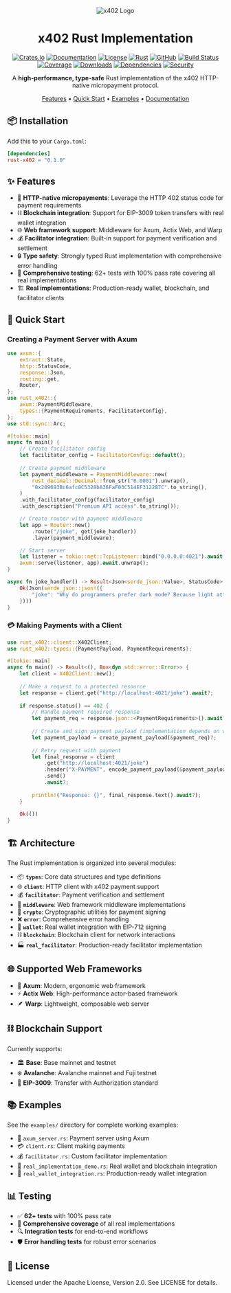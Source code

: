 <div align="center">

![x402 Logo](https://raw.githubusercontent.com/RyanKung/x402_rs/master/logo.png)

# x402 Rust Implementation

[![Crates.io](https://img.shields.io/crates/v/rust-x402)](https://crates.io/crates/rust-x402)
[![Documentation](https://docs.rs/rust-x402/badge.svg)](https://docs.rs/rust-x402)
[![License](https://img.shields.io/badge/license-GPL%20v3-blue.svg)](LICENSE)
[![Rust](https://img.shields.io/badge/rust-1.70%2B-orange.svg)](https://www.rust-lang.org)
[![GitHub](https://img.shields.io/github/stars/RyanKung/x402_rs?style=social)](https://github.com/RyanKung/x402_rs)
[![Build Status](https://img.shields.io/github/actions/workflow/status/RyanKung/x402_rs/ci.yml?branch=main)](https://github.com/RyanKung/x402_rs/actions)
[![Coverage](https://img.shields.io/codecov/c/github/RyanKung/x402_rs)](https://codecov.io/gh/RyanKung/x402_rs)
[![Downloads](https://img.shields.io/crates/d/rust-x402)](https://crates.io/crates/rust-x402)
[![Dependencies](https://img.shields.io/librariesio/release/crates/rust-x402)](https://libraries.io/crate/rust-x402)
[![Security](https://img.shields.io/security-headers?url=https%3A%2F%2Fdocs.rs%2Frust-x402)](https://docs.rs/rust-x402)

A **high-performance, type-safe** Rust implementation of the x402 HTTP-native micropayment protocol.

[Features](#features) • [Quick Start](#quick-start) • [Examples](#examples) • [Documentation](#architecture)

</div>

## 📦 Installation

Add this to your `Cargo.toml`:

```toml
[dependencies]
rust-x402 = "0.1.0"
```

## ✨ Features

- 🚀 **HTTP-native micropayments**: Leverage the HTTP 402 status code for payment requirements
- ⛓️ **Blockchain integration**: Support for EIP-3009 token transfers with real wallet integration
- 🌐 **Web framework support**: Middleware for Axum, Actix Web, and Warp
- 💰 **Facilitator integration**: Built-in support for payment verification and settlement
- 🔒 **Type safety**: Strongly typed Rust implementation with comprehensive error handling
- 🧪 **Comprehensive testing**: 62+ tests with 100% pass rate covering all real implementations
- 🏗️ **Real implementations**: Production-ready wallet, blockchain, and facilitator clients

## 🚀 Quick Start

### Creating a Payment Server with Axum

```rust
use axum::{
    extract::State,
    http::StatusCode,
    response::Json,
    routing::get,
    Router,
};
use rust_x402::{
    axum::PaymentMiddleware,
    types::{PaymentRequirements, FacilitatorConfig},
};
use std::sync::Arc;

#[tokio::main]
async fn main() {
    // Create facilitator config
    let facilitator_config = FacilitatorConfig::default();
    
    // Create payment middleware
    let payment_middleware = PaymentMiddleware::new(
        rust_decimal::Decimal::from_str("0.0001").unwrap(),
        "0x209693Bc6afc0C5328bA36FaF03C514EF312287C".to_string(),
    )
    .with_facilitator_config(facilitator_config)
    .with_description("Premium API access".to_string());

    // Create router with payment middleware
    let app = Router::new()
        .route("/joke", get(joke_handler))
        .layer(payment_middleware);

    // Start server
    let listener = tokio::net::TcpListener::bind("0.0.0.0:4021").await.unwrap();
    axum::serve(listener, app).await.unwrap();
}

async fn joke_handler() -> Result<Json<serde_json::Value>, StatusCode> {
    Ok(Json(serde_json::json!({
        "joke": "Why do programmers prefer dark mode? Because light attracts bugs!"
    })))
}
```

### 💳 Making Payments with a Client

```rust
use rust_x402::client::X402Client;
use rust_x402::types::{PaymentPayload, PaymentRequirements};

#[tokio::main]
async fn main() -> Result<(), Box<dyn std::error::Error>> {
    let client = X402Client::new();
    
    // Make a request to a protected resource
    let response = client.get("http://localhost:4021/joke").await?;
    
    if response.status() == 402 {
        // Handle payment required response
        let payment_req = response.json::<PaymentRequirements>().await?;
        
        // Create and sign payment payload (implementation depends on wallet integration)
        let payment_payload = create_payment_payload(&payment_req)?;
        
        // Retry request with payment
        let final_response = client
            .get("http://localhost:4021/joke")
            .header("X-PAYMENT", encode_payment_payload(&payment_payload)?)
            .send()
            .await?;
            
        println!("Response: {}", final_response.text().await?);
    }
    
    Ok(())
}
```

## 🏗️ Architecture

The Rust implementation is organized into several modules:

- 📦 **`types`**: Core data structures and type definitions
- 🌐 **`client`**: HTTP client with x402 payment support
- 💰 **`facilitator`**: Payment verification and settlement
- 🔧 **`middleware`**: Web framework middleware implementations
- 🔐 **`crypto`**: Cryptographic utilities for payment signing
- ❌ **`error`**: Comprehensive error handling
- 🏦 **`wallet`**: Real wallet integration with EIP-712 signing
- ⛓️ **`blockchain`**: Blockchain client for network interactions
- 🏭 **`real_facilitator`**: Production-ready facilitator implementation

## 🌐 Supported Web Frameworks

- 🚀 **Axum**: Modern, ergonomic web framework
- ⚡ **Actix Web**: High-performance actor-based framework
- 🪶 **Warp**: Lightweight, composable web server

## ⛓️ Blockchain Support

Currently supports:
- 🏛️ **Base**: Base mainnet and testnet
- ❄️ **Avalanche**: Avalanche mainnet and Fuji testnet
- 📜 **EIP-3009**: Transfer with Authorization standard

## 📚 Examples

See the `examples/` directory for complete working examples:
- 🚀 `axum_server.rs`: Payment server using Axum
- 💳 `client.rs`: Client making payments
- 💰 `facilitator.rs`: Custom facilitator implementation
- 🏦 `real_implementation_demo.rs`: Real wallet and blockchain integration
- 🔐 `real_wallet_integration.rs`: Production-ready wallet integration

## 📊 Testing

- ✅ **62+ tests** with 100% pass rate
- 🧪 **Comprehensive coverage** of all real implementations
- 🔍 **Integration tests** for end-to-end workflows
- 🛡️ **Error handling tests** for robust error scenarios

## 📄 License

Licensed under the Apache License, Version 2.0. See LICENSE for details.

